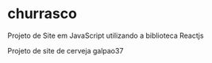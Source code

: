 # churrasco

Projeto de Site em JavaScript utilizando a biblioteca Reactjs

Projeto de site de cerveja galpao37
